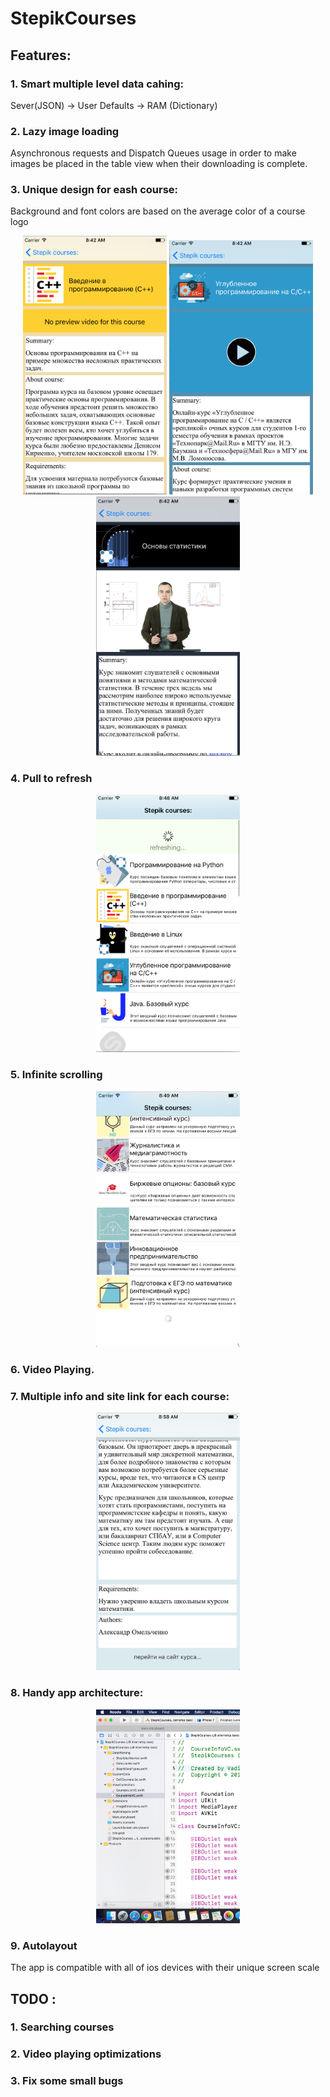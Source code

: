 # StepikCourses

## Features:

### 1. Smart multiple level data cahing:
Sever(JSON) -> User Defaults -> RAM (Dictionary)

### 2. Lazy image loading

Asynchronous requests and Dispatch Queues usage in order to make images be placed in the table view when their downloading is complete.

### 3. Unique design for eash course:
Background and font colors are based on the average color of a course logo

<p align="center">
<img float="left" src="screenshots/coursePage1.png" width="230"/>
<img float="left" src="screenshots/coursePage2.png" width="230"/>
<img float="left" src="screenshots/coursePage3.png" width="230"/>
</p>

### 4. Pull to refresh

<p align="center">
<img float="left" src="screenshots/pullToRefresh.png" width="230"/>
</p>

### 5. Infinite scrolling

<p align="center">
<img float="left" src="screenshots/infiniteScrolling.png" width="230"/>
</p>

### 6. Video Playing.

### 7. Multiple info and site link for each course:

<p align="center">
<img float="left" src="screenshots/siteLink.png" width="230"/>
</p>

### 8. Handy app architecture:

<p align="center">
<img float="left" src="screenshots/appArch.png" width="230"/>
</p>

### 9. Autolayout

The app is compatible with all of ios devices with their unique screen scale 

## TODO :

### 1. Searching courses
### 2. Video playing optimizations
### 3. Fix some small bugs

